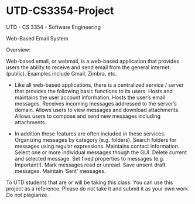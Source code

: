 # UTD-CS3354-Project
UTD - CS 3354 - Software Engineering

Web-Based Email System

Overview:

Web-based email, or webmail, is a web-based application that provides users the ability to receive and send email from the general internet (public). Examples include Gmail, Zimbra, etc. 

- Like all web-based applications, there is a centralized service / server that provides the following basic functions to its users:
Hosts and maintains the user account information. 
Hosts the user’s email messages. 
Receives incoming messages addressed to the server’s domain.
Allows users to view messages and download attachments.
Allows users to compose and send new messages including attachments. 

- In addition these features are often included in these services. 
Organizing messages by category (e.g. folders). 
Search folders for messages using regular expressions. 
Maintains contact information. 
Select one or more individual messages though the GUI.
Delete current and selected message.
Set fixed properties to messages (e.g. Important!). 
Mark messages read or unread. 
Save unsent draft messages.
Maintain ‘Sent’ messages. 

To UTD students that are or will be taking this class: You can use this project as a reference. Please do not take it and submit it as your own work. Do not plagiarize. 

